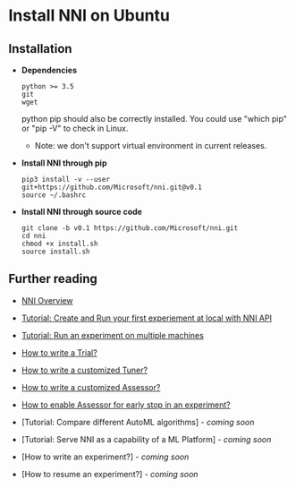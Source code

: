 **Install NNI on Ubuntu**
===

## **Installation**
* __Dependencies__

      python >= 3.5
      git
      wget

    python pip should also be correctly installed. You could use "which pip" or "pip -V" to check in Linux.
    
    * Note: we don't support virtual environment in current releases.

* __Install NNI through pip__

      pip3 install -v --user git+https://github.com/Microsoft/nni.git@v0.1
      source ~/.bashrc

* __Install NNI through source code__
   
      git clone -b v0.1 https://github.com/Microsoft/nni.git
      cd nni
      chmod +x install.sh
      source install.sh


## Further reading
* [NNI Overview](docs/Overview.md)
* [Tutorial: Create and Run your first experiement at local with NNI API](docs/tutorial_1_CR_exp_local_api.md)
* [Tutorial: Run an experiment on multiple machines](docs/tutorial_2_RemoteMachineMode.md)
* [How to write a Trial?](howto_1_WriteTrial.md)
* [How to write a customized Tuner?](howto_2_CustomizedTuner.md)
* [How to write a customized Assessor?](../examples/assessors/README.md)
* [How to enable Assessor for early stop in an experiment?](EnableAssessor.md)

* [Tutorial: Compare different AutoML algorithms] - *coming soon*
* [Tutorial: Serve NNI as a capability of a ML Platform] - *coming soon*
* [How to write an experiment?] - *coming soon*
* [How to resume an experiment?] - *coming soon*